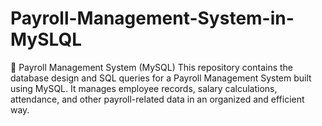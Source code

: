 # Payroll-Management-System-in-MySLQL
💼 Payroll Management System (MySQL) This repository contains the database design and SQL queries for a Payroll Management System built using MySQL. It manages employee records, salary calculations, attendance, and other payroll-related data in an organized and efficient way.
